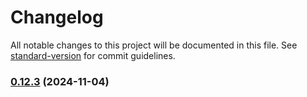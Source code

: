 # Changelog

All notable changes to this project will be documented in this file. See [standard-version](https://github.com/conventional-changelog/standard-version) for commit guidelines.

### [0.12.3](https://github.com/tiecoeletrica/EcoApp_Backend_Nest/compare/v0.12.2...v0.12.3) (2024-11-04)
